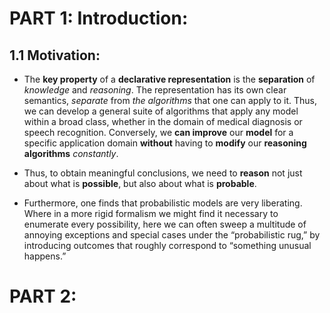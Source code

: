 # PART 1: Introduction:

## 1.1 Motivation:
- The **key property** of a **declarative representation** is the **separation** of _knowledge_ and _reasoning_. The representation has its own clear semantics, _separate_ from _the algorithms_ that one can apply to it. Thus, we can develop a general suite of algorithms that apply any model within a broad class, whether in the domain of medical diagnosis or speech recognition.  Conversely, we **can improve** our **model** for a specific application domain **without** having to **modify** our **reasoning algorithms** _constantly_.

- Thus, to obtain meaningful conclusions, we need to **reason** not just about what is **possible**, but also about what is **probable**.

- Furthermore, one finds that probabilistic models are very liberating. Where in a more rigid formalism we might find it necessary to enumerate every possibility, here we can often sweep a multitude of annoying exceptions and special cases under the “probabilistic rug,” by introducing outcomes that roughly correspond to “something unusual happens.”


# PART 2: 
